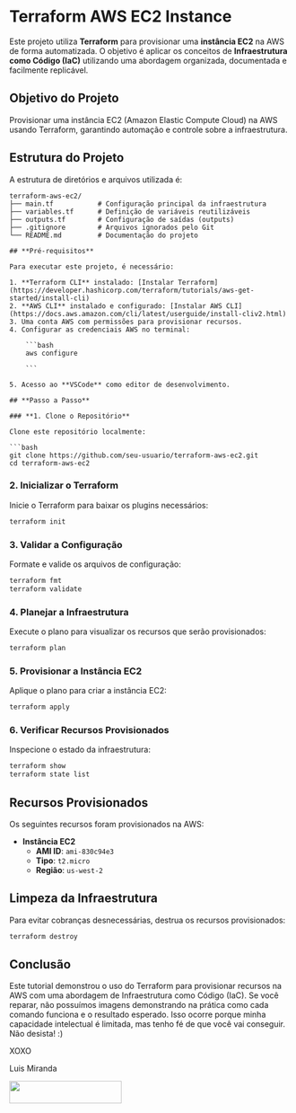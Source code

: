 # **Terraform AWS EC2 Instance**

Este projeto utiliza **Terraform** para provisionar uma **instância EC2** na AWS de forma automatizada. O objetivo é aplicar os conceitos de **Infraestrutura como Código (IaC)** utilizando uma abordagem organizada, documentada e facilmente replicável.

## **Objetivo do Projeto**
Provisionar uma instância EC2 (Amazon Elastic Compute Cloud) na AWS usando Terraform, garantindo automação e controle sobre a infraestrutura.

## **Estrutura do Projeto**

A estrutura de diretórios e arquivos utilizada é:

```plaintext
terraform-aws-ec2/
├── main.tf           # Configuração principal da infraestrutura
├── variables.tf      # Definição de variáveis reutilizáveis
├── outputs.tf        # Configuração de saídas (outputs)
├── .gitignore        # Arquivos ignorados pelo Git
└── README.md         # Documentação do projeto

## **Pré-requisitos**

Para executar este projeto, é necessário:

1. **Terraform CLI** instalado: [Instalar Terraform](https://developer.hashicorp.com/terraform/tutorials/aws-get-started/install-cli)
2. **AWS CLI** instalado e configurado: [Instalar AWS CLI](https://docs.aws.amazon.com/cli/latest/userguide/install-cliv2.html)
3. Uma conta AWS com permissões para provisionar recursos.
4. Configurar as credenciais AWS no terminal:
    
    ```bash
    aws configure
    
    ```
    
5. Acesso ao **VSCode** como editor de desenvolvimento.

## **Passo a Passo**

### **1. Clone o Repositório**

Clone este repositório localmente:

```bash
git clone https://github.com/seu-usuario/terraform-aws-ec2.git
cd terraform-aws-ec2

```

### **2. Inicializar o Terraform**

Inicie o Terraform para baixar os plugins necessários:

```bash
terraform init

```

### **3. Validar a Configuração**

Formate e valide os arquivos de configuração:

```bash
terraform fmt
terraform validate

```

### **4. Planejar a Infraestrutura**

Execute o plano para visualizar os recursos que serão provisionados:

```bash
terraform plan

```

### **5. Provisionar a Instância EC2**

Aplique o plano para criar a instância EC2:

```bash
terraform apply

```

### **6. Verificar Recursos Provisionados**

Inspecione o estado da infraestrutura:

```bash
terraform show
terraform state list

```

## **Recursos Provisionados**

Os seguintes recursos foram provisionados na AWS:

- **Instância EC2**
    - **AMI ID**: `ami-830c94e3`
    - **Tipo**: `t2.micro`
    - **Região**: `us-west-2`

## **Limpeza da Infraestrutura**

Para evitar cobranças desnecessárias, destrua os recursos provisionados:

```bash
terraform destroy

```

## **Conclusão**

Este tutorial demonstrou o uso do Terraform para provisionar recursos na AWS com uma abordagem de Infraestrutura como Código (IaC). Se você reparar, não possuímos imagens demonstrando na prática como cada comando funciona e o resultado esperado. Isso ocorre porque minha capacidade intelectual é limitada, mas tenho fé de que você vai conseguir. Não desista! :)

XOXO

Luis Miranda 

<img src="https://media.giphy.com/media/vFKqnCdLPNOKc/giphy.gif" width="200" height="40" />
